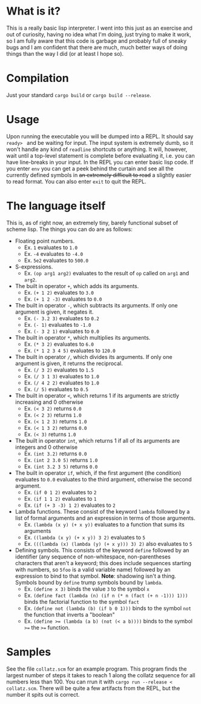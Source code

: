 # What is it?
This is a really basic lisp interpreter. I went into this just as an exercise and out of curiosity, having no idea what I'm doing, just trying to make it work, so I am fully aware that this code is garbage and probably full of sneaky bugs and I am confident that there are much, much better ways of doing things than the way I did (or at least I hope so).

# Compilation
Just your standard `cargo build` or `cargo build --release`. 

# Usage
Upon running the executable you will be dumped into a REPL. It should say `ready> ` and be waiting for input. The input system is extremely dumb, so it won't handle any kind of `readline` shortcuts or anything. It will, however, wait until a top-level statement is complete before evaluating it, i.e. you can have line-breaks in your input. In the REPL you can enter basic lisp code. If you enter `env` you can get a peek behind the curtain and see all the currently defined symbols in ~~an extremely difficult to read~~ a slightly easier to read format. You can also enter `exit` to quit the REPL.

# The language itself
This is, as of right now, an extremely tiny, barely functional subset of scheme lisp. The things you can do are as follows:
 - Floating point numbers.
   * Ex. `1` evaluates to `1.0`
   * Ex. `-4` evaluates to `-4.0`
   * Ex. `5e2` evaluates to `500.0`
 - S-expressions.
   * Ex. `(op arg1 arg2)` evaluates to the result of `op` called on `arg1` and `arg2`.
 - The built in operator `+`, which adds its arguments.
   * Ex. `(+ 1 2)` evaluates to `3.0`
   * Ex. `(+ 1 2 -3)` evaluates to `0.0`
 - The built in operator `-`, which subtracts its arguments. If only one argument is given, it negates it.
   * Ex. `(- 3.2 3)` evaluates to `0.2`
   * Ex. `(- 1)` evaluates to `-1.0`
   * Ex. `(- 3 2 1)` evaluates to `0.0`
 - The built in operator `*`, which multiplies its arguments.
   * Ex. `(* 3 2)` evaluates to `6.0`
   * Ex. `(* 1 2 3 4 5)` evaluates to `120.0`
 - The built in operator `/`, which divides its arguments. If only one argument is given, it returns the reciprocal.
   * Ex. `(/ 3 2)` evaluates to `1.5`
   * Ex. `(/ 3 1 3)` evaluates to `1.0`
   * Ex. `(/ 4 2 2)` evaluates to `1.0`
   * Ex. `(/ 5)` evaluates to `0.5`
 - The built in operator `<`, which returns 1 if its arguments are strictly increasing and 0 otherwise
   * Ex. `(< 3 2)` returns `0.0`
   * Ex. `(< 2 3)` returns `1.0`
   * Ex. `(< 1 2 3)` returns `1.0`
   * Ex. `(< 1 3 2)` returns `0.0`
   * Ex. `(< 3)` returns `1.0`
 - The built in operator `int`, which returns 1 if all of its arguments are integers and 0 otherwise
   * Ex. `(int 3.2)` returns `0.0`
   * Ex. `(int 2 3.0 5)` returns `1.0`
   * Ex. `(int 3.2 3 5)` returns `0.0`
 - The built in operator `if`, which, if the first argument (the condition) evaluates to `0.0` evaluates to the third argument, otherwise the second argument.
   * Ex. `(if 0 1 2)` evaluates to `2`
   * Ex. `(if 1 1 2)` evaluates to `1`
   * Ex. `(if (+ 3 -3) 1 2)` evaluates to `2`
 - Lambda functions. These consist of the keyword `lambda` followed by a list of formal arguments and an expression in terms of those arguments.
   * Ex. `(lambda (x y) (+ x y))` evaluates to a function that sums its arguments
   * Ex. `((lambda (x y) (+ x y)) 3 2)` evaluates to `5`
   * Ex. `(((lambda (x) (lambda (y) (+ x y))) 3) 2)` also evaluates to `5`
 - Defining symbols. This consists of the keyword `define` followed by an identifier (any sequence of non-whitespace, non-parentheses characters that aren't a keyword; this does include sequences starting with numbers, so `5foo` is a valid variable name) followed by an expression to bind to that symbol. **Note**: shadowing isn't a thing. Symbols bound by `define` trump symbols bound by `lambda`.
   * Ex. `(define x 3)` binds the value `3` to the symbol `x`
   * Ex. `(define fact (lambda (n) (if n (* n (fact (+ n -1))) 1)))` binds the factorial function to the symbol `fact`
   * Ex. `(define not (lambda (b) (if b 0 1)))` binds to the symbol `not` the function that inverts a "boolean"
   * Ex. `(define >= (lambda (a b) (not (< a b))))` binds to the symbol `>=` the `>=` function.

# Samples
See the file `collatz.scm` for an example program. This program finds the largest number of steps it takes to reach 1 along the collatz sequence for all numbers less than 100. You can rrun it with `cargo run --release < collatz.scm`. There will be quite a few artifacts from the REPL, but the number it spits out is correct.
